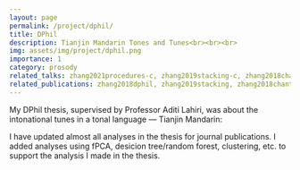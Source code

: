 ```yaml
---
layout: page
permalink: /project/dphil/
title: DPhil
description: Tianjin Mandarin Tones and Tunes<br><br><br>
img: assets/img/project/dphil.png
importance: 1
category: prosody
related_talks: zhang2021procedures-c, zhang2019stacking-c, zhang2018chanted-c, zhang2017perception-c, zhang2017identifying-c, zhang2017tianjin-c, zhang2016tones-c, 
related_publications: zhang2018dphil, zhang2019stacking, zhang2018chanted, zhang2016tones-c,
---
```


My DPhil thesis, supervised by Professor Aditi Lahiri, was about the intonational tunes in a tonal language — Tianjin Mandarin:

I have updated almost all analyses in the thesis for journal publications. I added analyses using fPCA, desicion tree/random forest, clustering, etc. to support the analysis I made in the thesis.